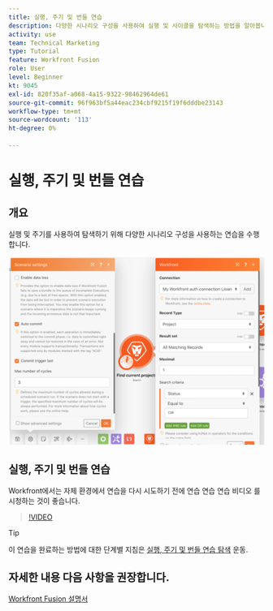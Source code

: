 ```yaml
---
title: 실행, 주기 및 번들 연습
description: 다양한 시나리오 구성을 사용하여 실행 및 사이클을 탐색하는 방법을 알아봅니다. [!DNL Adobe Workfront Fusion].
activity: use
team: Technical Marketing
type: Tutorial
feature: Workfront Fusion
role: User
level: Beginner
kt: 9045
exl-id: 820f35af-a068-4a15-9322-98462964de61
source-git-commit: 96f963bf5a44eac234cbf9215f19f6dddbe23143
workflow-type: tm+mt
source-wordcount: '113'
ht-degree: 0%

---
```


# 실행, 주기 및 번들 연습

## 개요

실행 및 주기를 사용하여 탐색하기 위해 다양한 시나리오 구성을 사용하는 연습을 수행합니다.

![실행 및 주기 설정 이미지](assets/execution-history-and-scheduling-6.png)

## 실행, 주기 및 번들 연습

Workfront에서는 자체 환경에서 연습을 다시 시도하기 전에 연습 연습 연습 비디오 를 시청하는 것이 좋습니다.

>[!VIDEO](https://video.tv.adobe.com/v/335286/?quality=12)

>[!TIP]
>
>이 연습을 완료하는 방법에 대한 단계별 지침은 [실행, 주기 및 번들 연습 탐색](https://experienceleague.adobe.com/docs/workfront-learn/tutorials-workfront/fusion/exercises/exploring-runs-cycles-and-bundles.html?lang=en) 운동.


## 자세한 내용 다음 사항을 권장합니다.

[Workfront Fusion 설명서](https://experienceleague.adobe.com/docs/workfront/using/adobe-workfront-fusion/workfront-fusion-2.html?lang=en)
